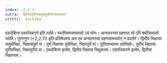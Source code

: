 ```yaml
---
index:  2.2.3
sutra:  द्वितियतृतीयचतुर्थतुर्याण्यन्य्तरस्याम्
vritti:  kashika 
---
```


एकदेशिना एकाधिकरने इति वर्तते। षस्ठीसमासापवादो ऽयं योगः। अन्यतरस्यां ग्रहणात् सो ऽपि षष्ठीसमासो भवति। पूरणगुण (*2,2.11) इति प्रतिषेधश्च अत एव अन्यतरस्यां ग्रहणसामर्थ्यान् न प्रवर्तते। द्वितीयं भिक्षायाः चतुर्थभिक्षा, भिक्षाचतुर्थं वा। तुर्यं भिक्षायाः तुर्यभिक्षा, भिक्षातुर्यं वा। तुरीयशब्दस्य अपीष्यते। तुरीयं भिक्षायाः तुरीयभिक्षा, भिक्षातुरीयं वा। एकदेशिना इत्येव, द्वितीयं भिक्षाया भिक्षुकस्य। एकाधिकरणे इत्येव, द्वितीयां भिक्षाणाम्।


